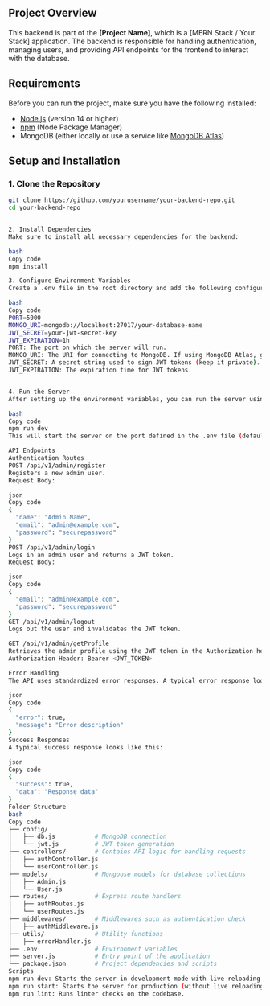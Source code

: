 ## Project Overview

This backend is part of the **[Project Name]**, which is a [MERN Stack / Your Stack] application. The backend is responsible for handling authentication, managing users, and providing API endpoints for the frontend to interact with the database.

## Requirements

Before you can run the project, make sure you have the following installed:
- [Node.js](https://nodejs.org) (version 14 or higher)
- [npm](https://www.npmjs.com) (Node Package Manager)
- MongoDB (either locally or use a service like [MongoDB Atlas](https://www.mongodb.com/cloud/atlas))

## Setup and Installation

### 1. Clone the Repository

```bash
git clone https://github.com/yourusername/your-backend-repo.git
cd your-backend-repo


2. Install Dependencies
Make sure to install all necessary dependencies for the backend:

bash
Copy code
npm install

3. Configure Environment Variables
Create a .env file in the root directory and add the following configuration:

bash
Copy code
PORT=5000
MONGO_URI=mongodb://localhost:27017/your-database-name
JWT_SECRET=your-jwt-secret-key
JWT_EXPIRATION=1h
PORT: The port on which the server will run.
MONGO_URI: The URI for connecting to MongoDB. If using MongoDB Atlas, get your connection string from the Atlas dashboard.
JWT_SECRET: A secret string used to sign JWT tokens (keep it private).
JWT_EXPIRATION: The expiration time for JWT tokens.


4. Run the Server
After setting up the environment variables, you can run the server using:

bash
Copy code
npm run dev
This will start the server on the port defined in the .env file (default is 5000).

API Endpoints
Authentication Routes
POST /api/v1/admin/register
Registers a new admin user.
Request Body:

json
Copy code
{
  "name": "Admin Name",
  "email": "admin@example.com",
  "password": "securepassword"
}
POST /api/v1/admin/login
Logs in an admin user and returns a JWT token.
Request Body:

json
Copy code
{
  "email": "admin@example.com",
  "password": "securepassword"
}
GET /api/v1/admin/logout
Logs out the user and invalidates the JWT token.

GET /api/v1/admin/getProfile
Retrieves the admin profile using the JWT token in the Authorization header.
Authorization Header: Bearer <JWT_TOKEN>

Error Handling
The API uses standardized error responses. A typical error response looks like this:

json
Copy code
{
  "error": true,
  "message": "Error description"
}
Success Responses
A typical success response looks like this:

json
Copy code
{
  "success": true,
  "data": "Response data"
}
Folder Structure
bash
Copy code
├── config/
│   ├── db.js           # MongoDB connection
│   └── jwt.js          # JWT token generation
├── controllers/        # Contains API logic for handling requests
│   ├── authController.js
│   └── userController.js
├── models/             # Mongoose models for database collections
│   ├── Admin.js
│   └── User.js
├── routes/             # Express route handlers
│   ├── authRoutes.js
│   └── userRoutes.js
├── middlewares/        # Middlewares such as authentication check
│   ├── authMiddleware.js
├── utils/              # Utility functions
│   ├── errorHandler.js
├── .env                # Environment variables
├── server.js           # Entry point of the application
└── package.json        # Project dependencies and scripts
Scripts
npm run dev: Starts the server in development mode with live reloading (using nodemon).
npm run start: Starts the server for production (without live reloading).
npm run lint: Runs linter checks on the codebase.